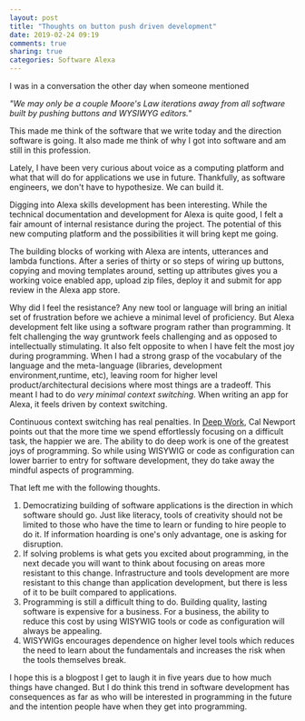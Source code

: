 ```yaml
---
layout: post
title: "Thoughts on button push driven development"
date: 2019-02-24 09:19
comments: true
sharing: true
categories: Software Alexa
---
```


I was in a conversation the other day when someone mentioned

_"We may only be a couple Moore's Law iterations away from all software built by pushing buttons and WYSIWYG editors."_ 

This made me think of the software that we write today and the direction software is going. It also made me think of why I got into software and am still in this profession.

Lately, I have been very curious about voice as a computing platform and what that will do for applications we use in future. Thankfully, as software engineers, we don't have to hypothesize. We can build it.

Digging into Alexa skills development has been interesting. While the technical documentation and development for Alexa is quite good, I felt a fair amount of internal resistance during the project. The potential of this new computing platform and the possibilities it will bring kept me going.

The building blocks of working with Alexa are intents, utterances and lambda functions. After a series of thirty or so steps of wiring up buttons, copying and moving templates around, setting up attributes gives you a working voice enabled app, upload zip files, deploy it and submit for app review in the Alexa app store. 

Why did I feel the resistance? Any new tool or language will bring an initial set of frustration before we achieve a minimal level of proficiency. But Alexa development felt like using a software program rather than programming. It felt challenging the way gruntwork feels challenging and as opposed to intellectually stimulating. It also felt opposite to when I have felt the most joy during programming. When I had a strong grasp of the vocabulary of the language and the meta-language (libraries, development environment,runtime, etc), leaving room for higher level product/architectural decisions where most things are a tradeoff. This meant I had to do _very minimal context switching_. When writing an app for Alexa, it feels driven by context switching.

<!-- more -->

Continuous context switching has real penalties. In [Deep Work](https://www.amazon.com/Deep-Work-Focused-Success-Distracted/dp/1455586692), Cal Newport points out that the more time we spend effortlessly focusing on a difficult task, the happier we are. The ability to do deep work is one of the greatest joys of programming. So while using WISYWIG or code as configuration can lower barrier to entry for software development, they do take away the mindful aspects of programming.

That left me with the following thoughts.

1. Democratizing building of software applications is the direction in which software should go. Just like literacy, tools of creativity should not be limited to those who have the time to learn or funding to hire people to do it. If information hoarding is one's only advantage, one is asking for disruption.
2. If solving problems is what gets you excited about programming, in the next decade you will want to think about focusing on areas more resistant to this change. Infrastructure and tools development are more resistant to this change than application development, but there is less of it to be built compared to applications.
3. Programming is still a difficult thing to do. Building quality, lasting software is expensive for a business. For a business, the ability to reduce this cost by using WISYWIG tools or code as configuration will always be appealing.
4. WISYWIGs encourages dependence on higher level tools which reduces the need to learn about the fundamentals and increases the risk when the tools themselves break.

I hope this is a blogpost I get to laugh it in five years due to how much things have changed. But I do think this trend in software development has consequences as far as who will be interested in programming in the future and the intention people have when they get into programming.
